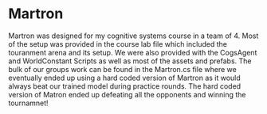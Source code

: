 # Martron
Martron was designed for my cognitive systems course in a team of 4. Most of the setup was provided in the course lab file which included the touranment
arena and its setup. We were also provided with the CogsAgent and WorldConstant Scripts as well as most of the assets and prefabs. The bulk of our
groups work can be found in the Martron.cs file where we eventually ended up using a hard coded version of Martron as it would always beat our trained
model during practice rounds. The hard coded version of Matron ended up defeating all the opponents and winning the tournamnet!
